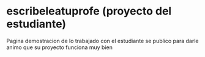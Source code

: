 # escribeleatuprofe (proyecto del estudiante)
Pagina demostracion de lo trabajado con el estudiante 
se publico para darle animo que su proyecto funciona muy bien
